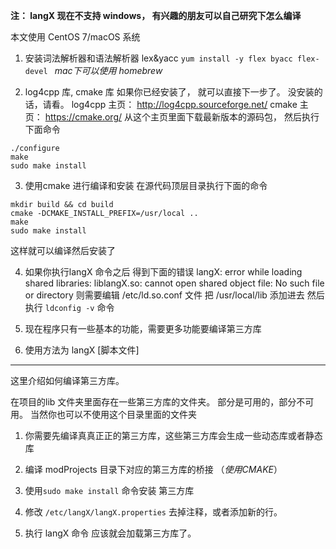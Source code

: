 
**注：   langX 现在不支持 windows， 有兴趣的朋友可以自己研究下怎么编译**

本文使用 CentOS 7/macOS 系统

1. 安装词法解析器和语法解析器   lex&yacc
`yum install -y flex byacc flex-devel `
*mac下可以使用 homebrew*

2. log4cpp 库, cmake 库
如果你已经安装了， 就可以直接下一步了。
没安装的话，请看。
log4cpp 主页： http://log4cpp.sourceforge.net/
cmake 主页： https://cmake.org/
从这个主页里面下载最新版本的源码包， 然后执行下面命令
```shell
./configure
make
sudo make install
```

3.  使用cmake 进行编译和安装
在源代码顶层目录执行下面的命令
```shell
mkdir build && cd build
cmake -DCMAKE_INSTALL_PREFIX=/usr/local .. 
make 
sudo make install
```

这样就可以编译然后安装了

4. 如果你执行langX 命令之后 得到下面的错误
langX: error while loading shared libraries: liblangX.so: cannot open shared object file: No such file or directory
则需要编辑 /etc/ld.so.conf  文件
把 /usr/local/lib  添加进去
然后执行  `ldconfig -v`   命令

5.  现在程序只有一些基本的功能，需要更多功能要编译第三方库
	
6.  使用方法为  langX [脚本文件]  
	

----

这里介绍如何编译第三方库。

在项目的lib 文件夹里面存在一些第三方库的文件夹。
部分是可用的，部分不可用。  当然你也可以不使用这个目录里面的文件夹

1.  你需要先编译真真正正的第三方库，这些第三方库会生成一些动态库或者静态库

2.  编译 modProjects 目录下对应的第三方库的桥接 （*使用CMAKE*）

4.  使用`sudo make install` 命令安装 第三方库
    
5.  修改 `/etc/langX/langX.properties` 去掉注释，或者添加新的行。

6.  执行 langX 命令 应该就会加载第三方库了。


